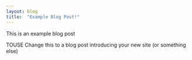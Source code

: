 ```yaml
---
layout: blog
title:  "Example Blog Post!"
---
```


This is an example blog post

TOUSE Change this to a blog post introducing your new site (or something else)


